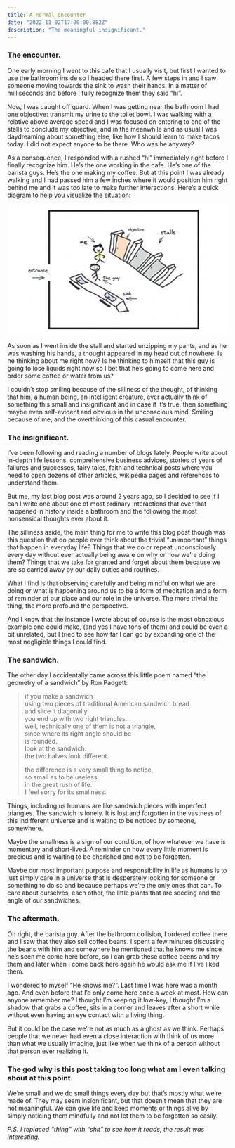 ```yaml
---
title: A normal encounter
date: "2022-11-02T17:00:00.882Z"
description: "The meaningful insignificant."
---
```


### The encounter.

One early morning I went to this cafe that I usually visit, but first I wanted to use the bathroom inside so I headed there first. A few steps in and I saw someone moving towards the sink to wash their hands. In a matter of milliseconds and before I fully recognize them they said “hi”. 

Now, I was caught off guard. When I was getting near the bathroom I had one objective: transmit my urine to the toilet bowl. I was walking with a relative above average speed and I was focused on entering to one of the stalls to conclude my objective, and in the meanwhile and as usual I was daydreaming about something else, like how I should learn to make tacos today. I did not expect anyone to be there. Who was he anyway?

As a consequence, I responded with a rushed “hi” immediately right before I finally recognize him. He’s the one working in the cafe. He’s one of the barista guys. He’s the one making my coffee. But at this point I was already walking and I had passed him a few inches where it would position him right behind me and it was too late to make further interactions. Here’s a quick diagram to help you visualize the situation:

![the diagram](diagram.png "the diagram")

As soon as I went inside the stall and started unzipping my pants, and as he was washing his hands, a thought appeared in my head out of nowhere. Is he thinking about me right now? Is he thinking to himself that this guy is going to lose liquids right now so I bet that he’s going to come here and order some coffee or water from us? 

I couldn’t stop smiling because of the silliness of the thought, of thinking that him, a human being, an intelligent creature, ever actually think of something this small and insignificant and in case if it’s true, then something maybe even self-evident and obvious in the unconscious mind. Smiling because of me, and the overthinking of this casual encounter.

### The insignificant.

I’ve been following and reading a number of blogs lately. People write about in-depth life lessons, comprehensive business advices, stories of years of failures and successes, fairy tales, faith and technical posts where you need to open dozens of other articles, wikipedia pages and references to understand them.

But me, my last blog post was around 2 years ago, so I decided to see if I can I write one about one of most ordinary interactions that ever that happened in history inside a bathroom and the following the most nonsensical thoughts ever about it. 

The silliness aside, the main thing for me to write this blog post though was this question that do people ever think about the trivial “unimportant” things that happen in everyday life? Things that we do or repeat unconsciously every day without ever actually being aware on why or how we’re doing them? Things that we take for granted and forget about them because we are so carried away by our daily duties and routines.

What I find is that observing carefully and being mindful on what we are doing or what is happening around us to be a form of meditation and a form of reminder of our place and our role in the universe. The more trivial the thing, the more profound the perspective.

And I know that the instance I wrote about of course is the most obnoxious example one could make, (and yes I have tons of them) and could be even a bit unrelated, but I tried to see how far I can go by expanding one of the most negligible things I could find.

### The sandwich.

The other day I accidentally came across this little poem named “the geometry of a sandwich” by Ron Padgett:

> if you make a sandwich\
> using two pieces of traditional American sandwich bread\
> and slice it diagonally\
> you end up with two right triangles.\
> well, technically one of them is not a triangle,\
> since where its right angle should be\
> is rounded.\
> look at the sandwich:\
> the two halves look different.
> 
> the difference is a very small thing to notice,\
> so small as to be useless\
> in the great rush of life.\
> I feel sorry for its smallness.

Things, including us humans are like sandwich pieces with imperfect triangles. The sandwich is lonely. It is lost and forgotten in the vastness of this indifferent universe and is waiting to be noticed by someone, somewhere. 

Maybe the smallness is a sign of our condition, of how whatever we have is momentary and short-lived. A reminder on how every little moment is precious and is waiting to be cherished and not to be forgotten.

Maybe our most important purpose and responsibility in life as humans is to just simply care in a universe that is desperately looking for someone or something to do so and because perhaps we’re the only ones that can. To care about ourselves, each other, the little plants that are seeding and the angle of our sandwiches.

### The aftermath.

Oh right, the barista guy. After the bathroom collision, I ordered coffee there and I saw that they also sell coffee beans. I spent a few minutes discussing the beans with him and somewhere he mentioned that he knows me since he’s seen me come here before, so I can grab these coffee beens and try them and later when I come back here again he would ask me if I’ve liked them.

I wondered to myself “He knows me?”. Last time I was here was a month ago. And even before that I’d only come here once a week at most. How can anyone remember me? I thought I’m keeping it low-key, I thought I’m a shadow that grabs a coffee, sits in a corner and leaves after a short while without even having an eye contact with a living thing.

But it could be the case we’re not as much as a ghost as we think. Perhaps people that we never had even a close interaction with think of us more than what we usually imagine, just like when we think of a person without that person ever realizing it.  

### The god why is this post taking too long what am I even talking about at this point.

We’re small and we do small things every day but that’s mostly what we’re made of. They may seem insignificant, but that doesn’t mean that they are not meaningful.  We can give life and keep moments or things alive by simply noticing them mindfully and not let them to be forgotten so easily.

_P.S. I replaced “thing” with “shit” to see how it reads, the result was interesting._